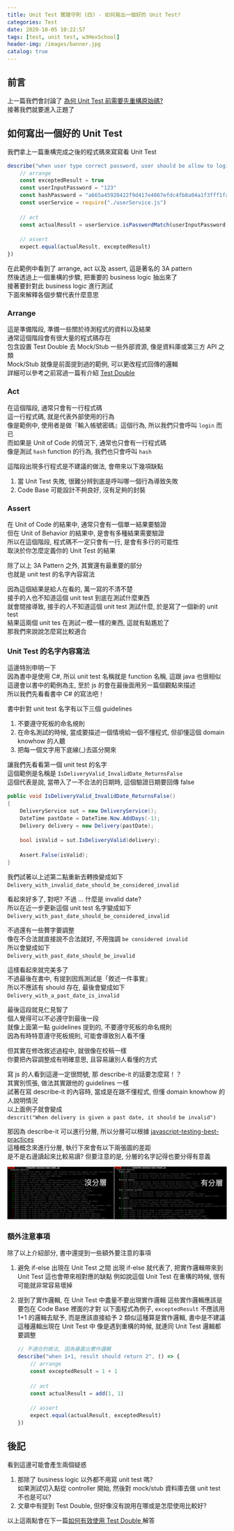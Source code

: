 ```yaml
---
title: Unit Test 實踐守則 (四) - 如何寫出一個好的 Unit Test?
categories: Test
date: 2020-10-05 10:22:57
tags: [test, unit test, w3HexSchool]
header-img: /images/banner.jpg
catalog: true
---
```


## 前言

上一篇我們會討論了 [為何 Unit Test 前需要先重構原始碼? ](/2020/09/28/unit-test-best-practice-part-3/)  
接著我們就要進入正題了  

## 如何寫出一個好的 Unit Test

我們拿上一篇重構完成之後的程式碼來寫寫看 Unit Test  

```js
describe("when user type correct password, user should be allow to login", () => {
    // arrange
    const exceptedResult = true
    const userInputPassword = "123"
    const hashPassword = "a665a45920422f9d417e4867efdc4fb8a04a1f3fff1fa07e998e86f7f7a27ae3"
    const userService = require("./userService.js")

    // act
    const actualResult = userService.isPasswordMatch(userInputPassword, hashPassword)

    // assert
    expect.equal(actualResult, exceptedResult)
})
```

在此範例中看到了 arrange, act 以及 assert, 這是著名的 3A pattern  
然後透過上一個重構的步驟, 把重要的 business logic 抽出來了  
接著要針對此 business logic 進行測試  
下面來解釋各個步驟代表什麼意思  

### Arrange

這是準備階段, 準備一些關於待測程式的資料以及結果  
通常這個階段會有很大量的程式碼存在  
包含設置 Test Double 去 Mock/Stub 一些外部資源, 像是資料庫或第三方 API 之類  
Mock/Stub 就像是前面提到過的範例, 可以更改程式回傳的邏輯  
詳細可以參考之前寫過一篇有介紹 [Test Double](https://yu-jack.github.io/2019/12/10/unit-test-express/#test-double-測試替身)  

### Act

在這個階段, 通常只會有一行程式碼  
這一行程式碼, 就是代表外部使用的行為  
像是範例中, 使用者是做『輸入帳號密碼』這個行為, 所以我們只會呼叫 `login` 而已  
而如果是 Unit of Code 的情況下, 通常也只會有一行程式碼  
像是測試 `hash` function 的行為, 我們也只會呼叫 `hash`  

這階段出現多行程式是不建議的做法, 會帶來以下幾項缺點  
1. 當 Unit Test 失敗, 很難分辨到底是呼叫哪一個行為導致失敗
2. Code Base 可能設計不夠良好, 沒有足夠的封裝

### Assert

在 Unit of Code 的結果中, 通常只會有一個單一結果要驗證  
但在 Unit of Behavior 的結果中, 是會有多種結果需要驗證  
所以在這個階段, 程式碼不一定只會有一行, 是會有多行的可能性  
取決於你怎麼定義你的 Unit Test 的結果  

除了以上 3A Pattern 之外, 其實還有最重要的部分  
也就是 unit test 的名字內容寫法  

因為這個結果是給人在看的, 萬一寫的不清不楚  
接手的人也不知道這個 unit test 到底在測試什麼東西  
就會間接導致, 接手的人不知道這個 unit test 測試什麼, 於是寫了一個新的 unit test   
結果這兩個 unit tes 在測試一模一樣的東西, 這就有點尷尬了  
那我們來說說怎麼寫比較適合  

### Unit Test 的名字內容寫法  

這邊特別申明一下  
因為書中是使用 C#, 所以 unit test 名稱就是 function 名稱, 這跟 java 也很相似  
這邊會以書中的範例為主, 至於 js 的會在最後面用另一篇個觀點來描述  
所以我們先看看書中 C# 的寫法吧！  

書中針對 unit test 名字有以下三個 guidelines  

1. 不要遵守死板的命名規則
2. 在命名測試的時候, 當成要描述一個情境給一個不懂程式, 但卻懂這個 domain knowhow 的人聽
3. 把每一個文字用下底線(_)去區分開來

讓我們先看看第一個 unit test 的名字  
這個範例是名稱是 `IsDeliveryValid_InvalidDate_ReturnsFalse`  
這個代表是說, 當帶入了一不合法的日期時, 這個驗證日期要回傳 false  
```c#
public void IsDeliveryValid_InvalidDate_ReturnsFalse()
{
    DeliveryService sut = new DeliveryService();
    DateTime pastDate = DateTime.Now.AddDays(-1); 
    Delivery delivery = new Delivery(pastDate);
    
    bool isValid = sut.IsDeliveryValid(delivery);

    Assert.False(isValid); 
}
```

我們試著以上述第二點重新去轉換變成如下  
`Delivery_with_invalid_date_should_be_considered_invalid`  

看起來好多了, 對吧?
不過 ... 什麼是 invalid date?  
所以在近一步更新這個 unit test 名字變成如下  
`Delivery_with_past_date_should_be_considered_invalid`  

不過還有一些贅字要調整  
像在不合法就直接說不合法就好, 不用強調 `be considered invalid`  
所以會變成如下  
`Delivery_with_past_date_should_be_invalid`  

這樣看起來就完美多了  
不過最後在書中, 有提到因爲測試是「敘述一件事實』  
所以不應該有 should 存在, 最後會變成如下  
`Delivery_with_a_past_date_is_invalid`

最後這段就見仁見智了  
個人覺得可以不必遵守到最後一段  
就像上面第一點 guidelines 提到的, 不要遵守死板的命名規則  
因為有時特意遵守死板規則, 可能會導致別人看不懂  

但其實在修改敘述過程中, 就很像在校稿一樣  
你要把內容調整成有明確意思, 且容易讓別人看懂的方式  

寫 js 的人看到這邊一定很問號, 那 describe-it 的話要怎麼寫！？  
其實別慌張, 做法其實跟他的 guidelines 一樣  
試著在寫 describe-it 的內容時, 當成是在跟不懂程式, 但懂 domain knowhow 的人說明情況  
以上面例子就會變成  
`descrit("When delivery is given a past date, it should be invalid")`

那因為 describe-it 可以進行分層, 所以分層可以根據 [javascript-testing-best-practices](https://github.com/goldbergyoni/javascript-testing-best-practices#-%EF%B8%8F-112-categorize-tests-under-at-least-2-levels)  
這種概念來進行分層, 執行下來會有以下兩張圖的差距  
是不是右邊讀起來比較易讀? 但要注意的是, 分層的名字記得也要分得有意義  

![](/images/unit-test/unit-test-best-practice-07.png)  


### 額外注意事項

除了以上介紹部分, 書中還提到一些額外要注意的事項  

1. 避免 if-else 出現在 Unit Test 之間
    出現 if-else 就代表了, 把實作邏輯帶來到 Unit Test 這也會帶來相對應的缺點
    例如說這個 Unit Test 在重構的時候, 很有可能就非常容易壞掉

2. 提到了實作邏輯, 在 Unit Test 中盡量不要出現實作邏輯
    這些實作邏輯應該是要包在 Code Base 裡面的才對
    以下面程式為例子, `exceptedResult` 不應該用 1+1 的邏輯去賦予, 而是應該直接給予 2
    類似這種算是實作邏輯, 書中是不建議這種邏輯出現在 Unit Test 中
    像是遇到重構的時候, 就連同 Unit Test 邏輯都要調整
    ```js
    // 不適合的做法, 因為暴露出實作邏輯
    describe("when 1+1, result should return 2", () => {
        // arrange
        const exceptedResult = 1 + 1
        
        // act
        const actualResult = add(1, 1)

        // assert
        expect.equal(actualResult, exceptedResult)
    })
    ```

## 後記

看到這邊可能會產生兩個疑惑  

1. 那除了 business logic 以外都不用寫 unit test 嗎?  
    如果測試切入點從 controller 開始, 然後對 mock/stub 資料庫去做 unit test 不也是可以?  
2. 文章中有提到 Test Double, 但好像沒有說用在哪或是怎麼使用比較好?  

以上這兩點會在下一篇[如何有效使用 Test Double ](/2020/10/12/unit-test-best-practice-part-5/)解答
